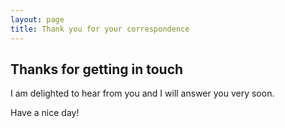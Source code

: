 ```yaml
---
layout: page
title: Thank you for your correspondence
---
```

## Thanks for getting in touch
I am delighted to hear from you and I will answer you very soon. 

Have a nice day!
